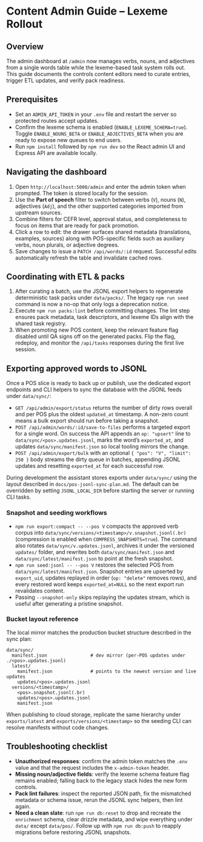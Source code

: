 # Content Admin Guide – Lexeme Rollout

## Overview
The admin dashboard at `/admin` now manages verbs, nouns, and adjectives from a single words table while the lexeme-based task system rolls out. This guide documents the controls content editors need to curate entries, trigger ETL updates, and verify pack readiness.

## Prerequisites
- Set an `ADMIN_API_TOKEN` in your `.env` file and restart the server so protected routes accept updates.
- Confirm the lexeme schema is enabled (`ENABLE_LEXEME_SCHEMA=true`). Toggle `ENABLE_NOUNS_BETA` or `ENABLE_ADJECTIVES_BETA` when you are ready to expose new queues to end users.
- Run `npm install` followed by `npm run dev` so the React admin UI and Express API are available locally.

## Navigating the dashboard
1. Open `http://localhost:5000/admin` and enter the admin token when prompted. The token is stored locally for the session.
2. Use the **Part of speech** filter to switch between verbs (`V`), nouns (`N`), adjectives (`Adj`), and the other supported categories imported from upstream sources.
3. Combine filters for CEFR level, approval status, and completeness to focus on items that are ready for pack promotion.
4. Click a row to edit: the drawer surfaces shared metadata (translations, examples, sources) along with POS-specific fields such as auxiliary verbs, noun plurals, or adjective degrees.
5. Save changes to issue a `PATCH /api/words/:id` request. Successful edits automatically refresh the table and invalidate cached rows.

## Coordinating with ETL & packs
1. After curating a batch, use the JSONL export helpers to regenerate deterministic task packs under `data/packs/`. The legacy `npm run seed` command is now a no-op that only logs a deprecation notice.
2. Execute `npm run packs:lint` before committing changes. The lint step ensures pack metadata, task descriptors, and lexeme IDs align with the shared task registry.
3. When promoting new POS content, keep the relevant feature flag disabled until QA signs off on the generated packs. Flip the flag, redeploy, and monitor the `/api/tasks` responses during the first live session.

## Exporting approved words to JSONL
Once a POS slice is ready to back up or publish, use the dedicated export endpoints and CLI helpers to sync the database with the JSONL feeds under `data/sync/`:

- `GET /api/admin/export/status` returns the number of dirty rows overall and per POS plus the oldest `updated_at` timestamp. A non-zero count means a bulk export should run before taking a snapshot.
- `POST /api/admin/words/:id/save-to-files` performs a targeted export for a single word. On success the API appends an `op: "upsert"` line to `data/sync/<pos>.updates.jsonl`, marks the word’s `exported_at`, and updates `data/sync/manifest.json` so local tooling mirrors the change.
- `POST /api/admin/export/bulk` with an optional `{ "pos": "V", "limit": 250 }` body streams the dirty queue in batches, appending JSONL updates and resetting `exported_at` for each successful row.

During development the assistant stores exports under `data/sync/` using the layout described in `docs/pos-jsonl-sync-plan.md`. The default can be overridden by setting `JSONL_LOCAL_DIR` before starting the server or running CLI tasks.

### Snapshot and seeding workflows

- `npm run export:compact -- --pos V` compacts the approved verb corpus into `data/sync/versions/<timestamp>/v.snapshot.jsonl(.br)` (compression is enabled when `COMPRESS_SNAPSHOTS=true`). The command also rotates `data/sync/v.updates.jsonl`, archives it under the versioned `updates/` folder, and rewrites both `data/sync/manifest.json` and `data/sync/latest/manifest.json` to point at the fresh snapshot.
- `npm run seed:jsonl -- --pos V` restores the selected POS from `data/sync/latest/manifest.json`. Snapshot entries are upserted by `export_uid`, updates replayed in order (`op: "delete"` removes rows), and every restored word keeps `exported_at=NULL` so the next export run revalidates content.
- Passing `--snapshot-only` skips replaying the updates stream, which is useful after generating a pristine snapshot.

### Bucket layout reference

The local mirror matches the production bucket structure described in the sync plan:

```
data/sync/
  manifest.json                # dev mirror (per-POS updates under ./<pos>.updates.jsonl)
  latest/
    manifest.json              # points to the newest version and live updates
    updates/<pos>.updates.jsonl
  versions/<timestamp>/
    <pos>.snapshot.jsonl(.br)
    updates/<pos>.updates.jsonl
    manifest.json
```

When publishing to cloud storage, replicate the same hierarchy under `exports/latest` and `exports/versions/<timestamp>` so the seeding CLI can resolve manifests without code changes.

## Troubleshooting checklist
- **Unauthorized responses**: confirm the admin token matches the `.env` value and that the request includes the `x-admin-token` header.
- **Missing noun/adjective fields**: verify the lexeme schema feature flag remains enabled; falling back to the legacy stack hides the new form controls.
- **Pack lint failures**: inspect the reported JSON path, fix the mismatched metadata or schema issue, rerun the JSONL sync helpers, then lint again.
- **Need a clean slate**: run `npm run db:reset` to drop and recreate the `enrichment` schema, clear drizzle metadata, and wipe everything under `data/` except `data/pos/`. Follow up with `npm run db:push` to reapply migrations before restoring JSONL snapshots.
